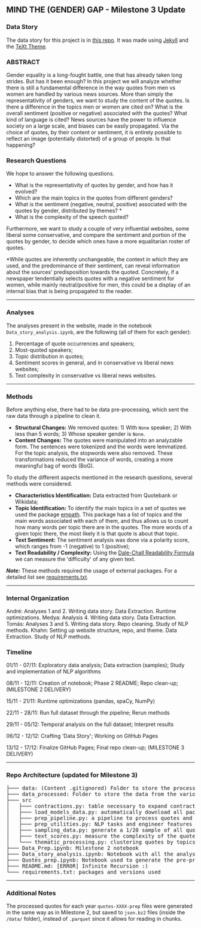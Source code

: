 ## MIND THE (GENDER) GAP - Milestone 3 Update

### Data Story
The data story for this project is in [this repo](https://github.com/khanhnguyen15/project-madam-website.git). It was made using [Jekyll](https://jekyllrb.com/) and the [TeXt Theme](https://tianqi.name/jekyll-TeXt-theme/).

### ABSTRACT

Gender equality is a long-fought battle, one that has already taken long strides. But has it been enough? In this project we will analyze whether there is still a fundamental difference in the way quotes from men vs women are handled by various news sources. More than simply the representativity of genders, we want to study the content of the quotes. Is there a difference in the topics men or women are cited on? What is the overall sentiment (positive or negative) associated with the quotes? What kind of language is cited?
News sources have the power to influence society on a large scale, and biases can be easily propagated. Via the choice of quotes, by their content or sentiment, it is entirely possible to reflect an image (potentially distorted) of a group of people. Is that happening?

### Research Questions

We hope to answer the following questions.

- What is the representativity of quotes by gender, and how has it evolved?
- Which are the main topics in the quotes from different genders?
- What is the sentiment (negative, neutral, positive) associated with the quotes by gender, distributed by themes? *
- What is the complexity of the speech quoted?

Furthermore, we want to study a couple of very influential websites, some liberal some conservative, and compare the sentiment and portion of the quotes by gender, to decide which ones have a more equalitarian roster of quotes.

\*While quotes are inherently unchangeable, the context in which they are used, and the predominance of their sentiment, can reveal information about the sources' predisposition towards the quoted. Concretely, if a newspaper tendentially selects quotes with a negative sentiment for women, while mainly neutral/positive for men, this could be a display of an internal bias that is being propagated to the reader.

---

### Analyses
The analyses present in the website, made in the notebook `Data_story_analysis.ipynb`, are the following (all of them for each gender):
 1. Percentage of quote occurrences and speakers;
 2. Most-quoted speakers;
 3. Topic distribution in quotes;
 4. Sentiment scores in general, and in conservative vs liberal news websites;
 5. Text complexity in conservative vs liberal news websites.

---

### Methods

Before anything else, there had to be data pre-processing, which sent the raw data through a pipeline to clean it.

- **Structural Changes:** We removed quotes: 1) With `None` speaker; 2) With less than 5 words; 3) Whose speaker gender is `None`.
- **Content Changes:** The quotes were manipulated into an analyzable form. The sentences were tokenized and the words were lemmatized. For the topic analysis, the stopwords were also removed. These transformations reduced the variance of words, creating a more meaningful bag of words (BoG).

To study the different aspects mentioned in the research questions, several methods were considered.

- **Characteristics Identification:** Data extracted from Quotebank or Wikidata;
- **Topic Identification:** To identify the main topics in a set of quotes we used the package [empath](https://pypi.org/project/empath/). This package has a list of topics and the main words associated with each of them, and thus allows us to count how many words per topic there are in the quotes. The more words of a given topic there, the most likely it is that quote is about that topic.
- **Text Sentiment:** The sentiment analysis was done via a polarity score, which ranges from -1 (negative) to 1 (positive);
- **Text Readability / Complexity:** Using the [Dale-Chall Readability Formula](https://en.wikipedia.org/wiki/Dale%E2%80%93Chall_readability_formula) we can measure the 'difficulty' of any given text.

**_Note:_** These methods required the usage of external packages. For a detailed list see [requirements.txt](https://github.com/epfl-ada/ada-2021-project-madam/blob/main/requirements.txt).

---

### Internal Organization
André: Analyses 1 and 2. Writing data story. Data Extraction. Runtime optimizations.
Medya: Analysis 4. Writing data story. Data Extraction.
Tomás: Analyses 3 and 5. Writing data story. Repo cleaning. Study of NLP methods.
Khahn: Setting up website structure, repo, and theme. Data Extraction. Study of NLP methods.


### Timeline

01/11 - 07/11: Exploratory data analysis; Data extraction (samples); Study and implementation of NLP algorithms

08/11 - 12/11: Creation of notebook; Phase 2 README; Repo clean-up; (MILESTONE 2 DELIVERY)

15/11 - 21/11: Runtime optimizations (pandas, spaCy, NumPy)

22/11 - 28/11: Run full dataset through the pipeline; Rerun methods

29/11 - 05/12: Temporal analysis on the full dataset; Interpret results

06/12 - 12/12: Crafting 'Data Story'; Working on GitHub Pages

13/12 - 17/12: Finalize GitHub Pages; Final repo clean-up; (MILESTONE 3 DELIVERY)

---

### Repo Architecture (updated for Milestone 3)
<pre>
├─── data: (Content .gitignored) Folder to store the processed quotes
├─── data_processed: Folder to store the data from the various analyses in Data_story_analysis.ipynb
├─── src
│   ├─── contractions.py: table necessary to expand contractions (ended up not using it for Milestone 3)
│   ├─── load_models_data.py: automatically download all packages from nltk and spaCy
│   ├─── prep_pipeline.py: a pipeline to process quotes and create a DataFrame with the features for analysis
│   ├─── prep_utilities.py: NLP tasks and engineer features for the dataset 
│   ├─── sampling_data.py: generate a 1/20 sample of all quotes
│   ├─── text_scores.py: measure the complexity of the quotes
│   └─── thematic_processing.py: clustering quotes by topics with LDA (ended up not using it for Milestone 3)
├─── Data_Prep.ipynb: Milestone 2 notebook
├─── Data_story_analysis.ipynb: Notebook with all the analyses conducted for Milestone 3
├─── Quotes_prep.ipynb: Notebook used to generate the pre-processed quotes from Quotebank
├─── README.md: [ERROR] Infinite Recursion :)
└─── requirements.txt: packages and versions used
</pre>

---

### Additional Notes
The processed quotes for each year `quotes-XXXX-prep` files were generated in the same way as in Milestone 2, but saved to `json.bz2` files (inside the `/data/` folder), instead of `.parquet` since it allows for reading in chunks.
